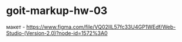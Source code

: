 # goit-markup-hw-03

макет - https://www.figma.com/file/VQ02IIL57fc33U4GP1WEdf/Web-Studio-(Version-2.0)?node-id=1572%3A0
